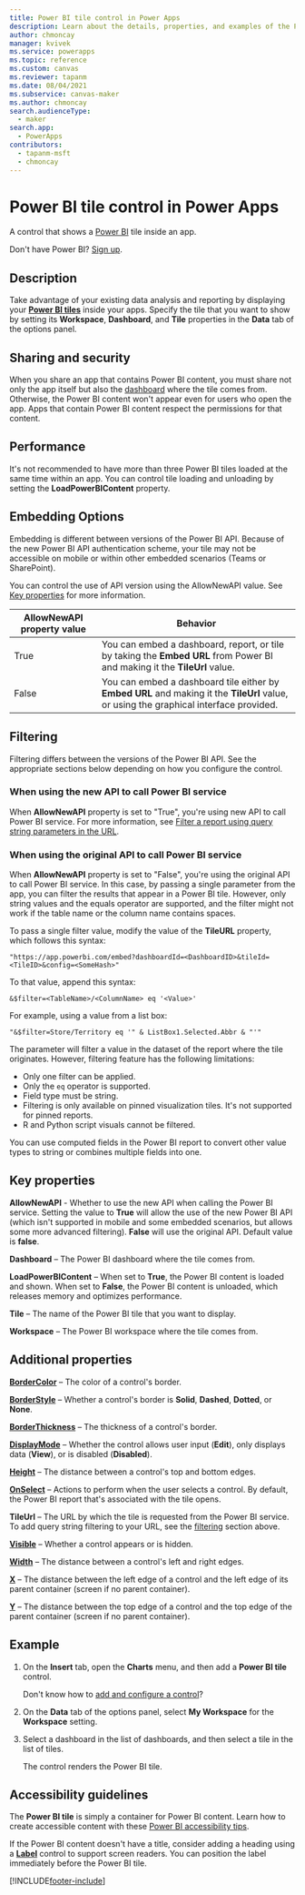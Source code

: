 ```yaml
---
title: Power BI tile control in Power Apps
description: Learn about the details, properties, and examples of the Power BI tile control in Power Apps.
author: chmoncay
manager: kvivek
ms.service: powerapps
ms.topic: reference
ms.custom: canvas
ms.reviewer: tapanm
ms.date: 08/04/2021
ms.subservice: canvas-maker
ms.author: chmoncay
search.audienceType: 
  - maker
search.app: 
  - PowerApps
contributors:
  - tapanm-msft
  - chmoncay
---
```

# Power BI tile control in Power Apps

A control that shows a [Power BI](https://powerbi.microsoft.com) tile inside an app.

Don't have Power BI? [Sign up](/power-bi/service-self-service-signup-for-power-bi).

## Description

Take advantage of your existing data analysis and reporting by displaying your **[Power BI tiles](/power-bi/service-dashboard-tiles)** inside your apps. Specify the tile that you want to show by setting its **Workspace**, **Dashboard**, and **Tile** properties in the **Data** tab of the options panel.

## Sharing and security

When you share an app that contains Power BI content, you must share not only the app itself but also the [dashboard](/power-bi/service-how-to-collaborate-distribute-dashboards-reports) where the tile comes from. Otherwise, the Power BI content won't appear even for users who open the app. Apps that contain Power BI content respect the permissions for that content.

## Performance

It's not recommended to have more than three Power BI tiles loaded at the same time within an app. You can control tile loading and unloading by setting the **LoadPowerBIContent** property.

## Embedding Options

Embedding is different between versions of the Power BI API. Because of the new Power BI API authentication scheme, your tile may not be accessible on mobile or within other embedded scenarios (Teams or SharePoint).

You can control the use of API version using the AllowNewAPI value. See [Key properties](#key-properties) for more information.

| AllowNewAPI property value | Behavior |
| - | - |
| True | You can embed a dashboard, report, or tile by taking the **Embed URL** from Power BI and making it the **TileUrl** value. |
| False | You can embed a dashboard tile either by **Embed URL** and making it the **TileUrl** value, or using the graphical interface provided.

## Filtering

Filtering differs between the versions of the Power BI API. See the appropriate sections below depending on how you configure the control.

### When using the new API to call Power BI service

When **AllowNewAPI** property is set to "True", you're using new API to call Power BI service. For more information, see [Filter a report using query string parameters in the URL](/power-bi/collaborate-share/service-url-filters).

### When using the original API to call Power BI service

When **AllowNewAPI** property is set to "False", you're using the original API to call Power BI service. In this case, by passing a single parameter from the app, you can filter the results that appear in a Power BI tile. However, only string values and the equals operator are supported, and the filter might not work if the table name or the column name contains spaces.

To pass a single filter value, modify the value of the **TileURL** property, which follows this syntax:

```
"https://app.powerbi.com/embed?dashboardId=<DashboardID>&tileId=<TileID>&config=<SomeHash>"
```

To that value, append this syntax:

```
&$filter=<TableName>/<ColumnName> eq '<Value>'
```

For example, using a value from a list box: 
```
"&$filter=Store/Territory eq '" & ListBox1.Selected.Abbr & "'"
```

The parameter will filter a value in the dataset of the report where the tile originates. However, filtering feature has the following limitations:

- Only one filter can be applied.
- Only the `eq` operator is supported.
- Field type must be string.
- Filtering is only available on pinned visualization tiles. It's not supported for pinned reports.
- R and Python script visuals cannot be filtered.

You can use computed fields in the Power BI report to convert other value types to string or combines multiple fields into one.

## Key properties

**AllowNewAPI** - Whether to use the new API when calling the Power BI service. Setting the value to **True** will allow the use of the new Power BI API (which isn't supported in mobile and some embedded scenarios, but allows some more advanced filtering). **False** will use the original API. Default value is **false**.

**Dashboard** – The Power BI dashboard where the tile comes from.

**LoadPowerBIContent** – When set to **True**, the Power BI content is loaded and shown. When set to **False**, the Power BI content is unloaded, which releases memory and optimizes performance.

**Tile** – The name of the Power BI tile that you want to display.

**Workspace** – The Power BI workspace where the tile comes from.

## Additional properties

**[BorderColor](properties-color-border.md)** – The color of a control's border.

**[BorderStyle](properties-color-border.md)** – Whether a control's border is **Solid**, **Dashed**, **Dotted**, or **None**.

**[BorderThickness](properties-color-border.md)** – The thickness of a control's border.

**[DisplayMode](properties-core.md)** – Whether the control allows user input (**Edit**), only displays data (**View**), or is disabled (**Disabled**).

**[Height](properties-size-location.md)** – The distance between a control's top and bottom edges.

**[OnSelect](properties-core.md)** – Actions to perform when the user selects a control. By default, the Power BI report that's associated with the tile opens.

**TileUrl** – The URL by which the tile is requested from the Power BI service. To add query string filtering to your URL, see the [filtering](#filtering) section above.

**[Visible](properties-core.md)** – Whether a control appears or is hidden.

**[Width](properties-size-location.md)** – The distance between a control's left and right edges.

**[X](properties-size-location.md)** – The distance between the left edge of a control and the left edge of its parent container (screen if no parent container).

**[Y](properties-size-location.md)** – The distance between the top edge of a control and the top edge of the parent container (screen if no parent container).

## Example

1. On the **Insert** tab, open the **Charts** menu, and then add a **Power BI tile** control.

    Don't know how to [add and configure a control](../add-configure-controls.md)?

2. On the **Data** tab of the options panel, select **My Workspace** for the **Workspace** setting.

3. Select a dashboard in the list of dashboards, and then select a tile in the list of tiles.

    The control renders the Power BI tile.

## Accessibility guidelines

The **Power BI tile** is simply a container for Power BI content. Learn how to create accessible content with these [Power BI accessibility tips](/power-bi/desktop-accessibility).

If the Power BI content doesn't have a title, consider adding a heading using a **[Label](control-text-box.md)** control to support screen readers. You can position the label immediately before the Power BI tile.


[!INCLUDE[footer-include](../../../includes/footer-banner.md)]
